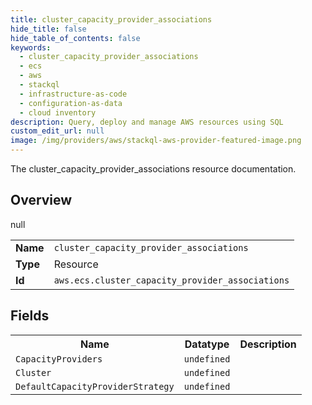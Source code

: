 ```yaml
---
title: cluster_capacity_provider_associations
hide_title: false
hide_table_of_contents: false
keywords:
  - cluster_capacity_provider_associations
  - ecs
  - aws
  - stackql
  - infrastructure-as-code
  - configuration-as-data
  - cloud inventory
description: Query, deploy and manage AWS resources using SQL
custom_edit_url: null
image: /img/providers/aws/stackql-aws-provider-featured-image.png
---
```

The cluster_capacity_provider_associations resource documentation.

## Overview
<table><tbody>
<tr><td><b>Name</b></td><td><code>cluster_capacity_provider_associations</code></td></tr>
<tr><td><b>Type</b></td><td>Resource</td></tr>
null
<tr><td><b>Id</b></td><td><code>aws.ecs.cluster_capacity_provider_associations</code></td></tr>
</tbody></table>

## Fields
<table><tbody>
<tr><th>Name</th><th>Datatype</th><th>Description</th></tr>
<tr><td><code>CapacityProviders</code></td><td><code>undefined</code></td><td></td></tr><tr><td><code>Cluster</code></td><td><code>undefined</code></td><td></td></tr><tr><td><code>DefaultCapacityProviderStrategy</code></td><td><code>undefined</code></td><td></td></tr>
</tbody></table>